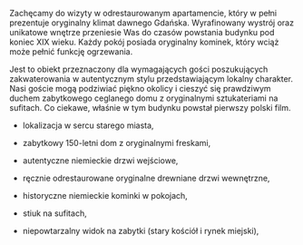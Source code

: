 Zachęcamy do wizyty w odrestaurowanym apartamencie, który w pełni prezentuje oryginalny klimat dawnego Gdańska. Wyrafinowany wystrój oraz unikatowe wnętrze przeniesie Was do  czasów powstania budynku pod koniec XIX wieku. Każdy pokój posiada oryginalny kominek, który wciąż może pełnić funkcję ogrzewania.

Jest to obiekt przeznaczony dla wymagających gości poszukujących zakwaterowania w autentycznym stylu przedstawiającym lokalny charakter. Nasi goście mogą podziwiać piękno okolicy i cieszyć się prawdziwym duchem zabytkowego ceglanego domu z oryginalnymi sztukateriami na sufitach. Co ciekawe, właśnie w tym budynku powstał pierwszy polski film.


- lokalizacja w sercu starego miasta,

- zabytkowy 150-letni dom z oryginalnymi freskami,

- autentyczne niemieckie drzwi wejściowe,

- ręcznie odrestaurowane oryginalne drewniane drzwi wewnętrzne,

- historyczne niemieckie kominki w pokojach,

- stiuk na sufitach,

- niepowtarzalny widok na zabytki (stary kościół i rynek miejski),
